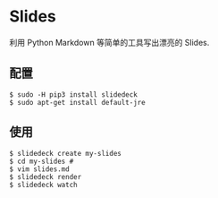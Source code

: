 # Slides

利用 Python Markdown 等简单的工具写出漂亮的 Slides.

## 配置

```
$ sudo -H pip3 install slidedeck
$ sudo apt-get install default-jre
```

## 使用

```
$ slidedeck create my-slides
$ cd my-slides #
$ vim slides.md
$ slidedeck render
$ slidedeck watch
```

